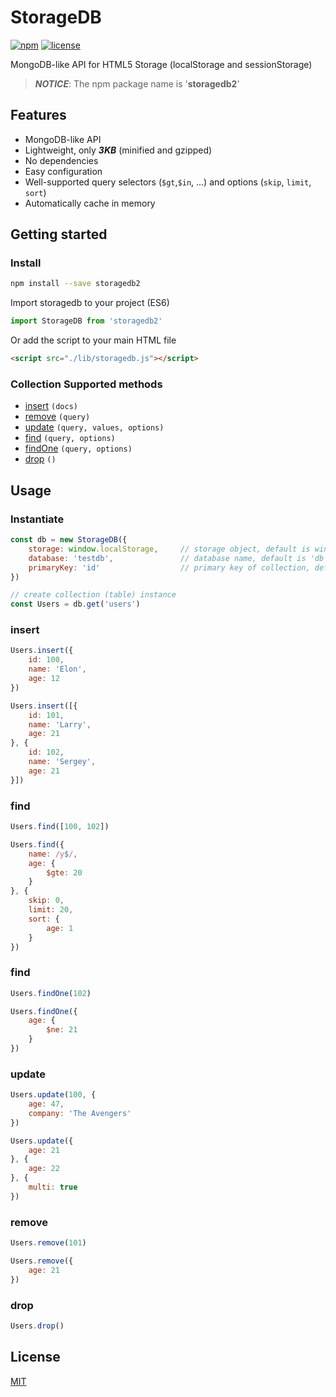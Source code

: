 # StorageDB

[![npm](https://badge.fury.io/js/storagedb2.svg)](https://www.npmjs.com/package/storagedb2)
[![license](https://img.shields.io/npm/l/storagedb2.svg)](https://github.com/instapp/storagedb)

MongoDB-like API for HTML5 Storage (localStorage and sessionStorage)

> ***NOTICE***: The npm package name is '**storagedb2**'

## Features

- MongoDB-like API
- Lightweight, only ***3KB*** (minified and gzipped)
- No dependencies
- Easy configuration
- Well-supported query selectors (`$gt`,`$in`, ...) and options (`skip`, `limit`, `sort`)
- Automatically cache in memory

## Getting started

### Install

```bash
npm install --save storagedb2
```

Import storagedb to your project (ES6)
```js
import StorageDB from 'storagedb2'
```

Or add the script to your main HTML file
```html
<script src="./lib/storagedb.js"></script>
```

### Collection Supported methods

- [insert](#insert) `(docs)`
- [remove](#remove) `(query)`
- [update](#update) `(query, values, options)`
- [find](#find) `(query, options)`
- [findOne](#findOne) `(query, options)`
- [drop](#drop) `()`

## Usage

### Instantiate

```js
const db = new StorageDB({
    storage: window.localStorage,     // storage object, default is window.localStorage
    database: 'testdb',               // database name, default is 'db'
    primaryKey: 'id'                  // primary key of collection, default is '_id'
})

// create collection (table) instance
const Users = db.get('users')
```

### insert

```js
Users.insert({
    id: 100,
    name: 'Elon',
    age: 12
})

Users.insert([{
    id: 101,
    name: 'Larry',
    age: 21
}, {
    id: 102,
    name: 'Sergey',
    age: 21
}])
```

### find

```js
Users.find([100, 102])

Users.find({
    name: /y$/,
    age: {
        $gte: 20
    }
}, {
    skip: 0,
    limit: 20,
    sort: {
        age: 1
    }
})
```

### find
```js
Users.findOne(102)

Users.findOne({
    age: {
        $ne: 21
    }
})
```

### update
```js
Users.update(100, {
    age: 47,
    company: 'The Avengers'
})

Users.update({
    age: 21
}, {
    age: 22
}, {
    multi: true
})
```

### remove
```js
Users.remove(101)

Users.remove({
    age: 21
})
```

### drop
```js
Users.drop()
```

## License

[MIT](http://opensource.org/licenses/MIT)
